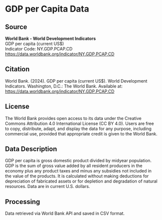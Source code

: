 # GDP per Capita Data

## Source
**World Bank - World Development Indicators**  
GDP per capita (current US$)  
Indicator Code: NY.GDP.PCAP.CD  
https://data.worldbank.org/indicator/NY.GDP.PCAP.CD

## Citation
World Bank. (2024). GDP per capita (current US$). World Development Indicators. Washington, D.C.: The World Bank. Available at: https://data.worldbank.org/indicator/NY.GDP.PCAP.CD

## License
The World Bank provides open access to its data under the Creative Commons Attribution 4.0 International License (CC BY 4.0). Users are free to copy, distribute, adapt, and display the data for any purpose, including commercial use, provided that appropriate credit is given to the World Bank.

## Data Description
GDP per capita is gross domestic product divided by midyear population. GDP is the sum of gross value added by all resident producers in the economy plus any product taxes and minus any subsidies not included in the value of the products. It is calculated without making deductions for depreciation of fabricated assets or for depletion and degradation of natural resources. Data are in current U.S. dollars.

## Processing
Data retrieved via World Bank API and saved in CSV format.